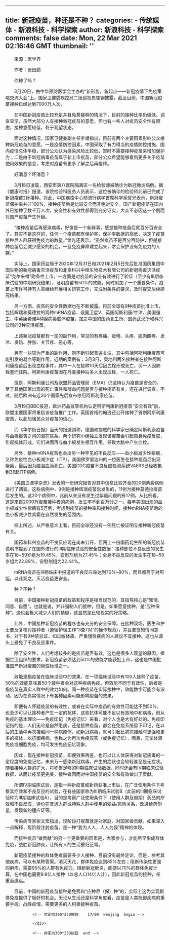 
---
title: 新冠疫苗，种还是不种？
categories: 
    - 传统媒体
    - 新浪科技 - 科学探索
author: 新浪科技 - 科学探索
comments: false
date: Mon, 22 Mar 2021 02:16:46 GMT
thumbnail: ''
---

<div>   
<p cms-style="font-L">　　<font cms-style="font-L">来源：医学界</font></p>
<p cms-style="font-L">　　<font cms-style="font-L">作者：<font cms-style="font-L">张田勘</font></font></p>
<p cms-style="strong-Bold font-L align-Center">　　<font cms-style="strong-Bold font-L align-Center"><font cms-style="strong-Bold font-L align-Center"><font cms-style="font-L strong-Bold align-Center"><font cms-style="font-L strong-Bold align-Center">你种了吗？</font></font></font></font></p>
<p cms-style="font-L">　　<font cms-style="font-L">3月20日，由中华预防医学会主办的“新形势，新起点——新冠疫情下免疫策略交流大会”上，国家卫健委疾控局二级巡视员崔钢披露，截至目前，中国新冠疫苗接种已经达到7000万人次。</font></p>
<p cms-style="font-L">　　<font cms-style="font-L">在中国新冠疫苗比较充足并且免费接种的情况下，目前的接种比率仍偏低。调查显示，虽然大部分人有接种新冠疫苗的意愿，但也有一些人对疫苗安全性有顾虑，接种意愿较低，处于观望状态。</font></p>
<p cms-style="font-L">　　<font cms-style="font-L">面对这种情况，国家卫健委副主任李斌指出，目前有两个主要因素影响公众接种新冠疫苗的意愿，一是疫情防控因素，中国采取了有力得当的疫情防控措施，国内疫情总体平稳，部分公众认为感染风险比较低，暂时不需要接种疫苗来增加保护力；二是由于新冠病毒疫苗属于新上市疫苗，部分公众希望能够看到更多关于疫苗使用效果的信息，考虑对疫苗有更多了解之后再接种。</font></p>
<p cms-style="strong-Bold font-L align-Center">　　<font cms-style="strong-Bold font-L align-Center"><font cms-style="font-L strong-Bold align-Center"><font cms-style="font-L strong-Bold align-Center">好消息？坏消息？</font></font></font></p>
<p cms-style="font-L">　　<font cms-style="font-L">3月18日凌晨，西安市第八医院隔离区一名检验师被确诊为新冠肺炎病例。据《健康时报》报道，该院检验科医务人员表示，这位被确诊的检验师此前已完成了新冠疫苗2针接种。对此，中国疾控中心前流行病学首席科学家曾光表示，新冠疫苗保护率并非100%，接种疫苗后是比较安全而非绝对安全。国产新冠疫苗在国内外已接种了数千万人次，安全性和有效性都得到充分证实，大众不必因这一个例而对国产疫苗产生怀疑。</font></p>
<p cms-style="font-L">　　<font cms-style="font-L">“接种疫苗后再感染病毒，好像是一个新鲜事，感觉接种疫苗后就百分百安全了。其实不是这样的，任何一个疫苗都有保护率，保护率数据的高低，决定了疫苗接种后人群获得免疫力的数量。”曾光还表示，“虽然疫苗不是百分百防护，但是接种疫苗后会减少感染的机会，一旦免疫屏障建立起来，才会保护没有免疫力的人群。”</font></p>
<p cms-style="font-L">　　<font cms-style="font-L">实际上，国家药监局于2020年12月31日和2021年2月5日先后批准国药集团中国生物的新冠病毒灭活疫苗和北京科兴中维生物技术有限公司的新冠病毒灭活疫苗“克尔来福”附条件上市。一方面是对疫苗的安全有效进行了验证</font><font cms-style="font-L">（至少有Ⅲ期临床试验的中期研究结果）</font><font cms-style="font-L">，证明疫苗有50%的效能，同时附加了一个重要条件，疫苗上市许可持有人需继续开展相关研究工作，完成附条件的要求，及时提交后续研究结果。</font></p>
<p cms-style="font-L">　　<font cms-style="font-L">另一方面，疫苗的安全性数据也在不断披露。目前全球有9种疫苗批准上市，包括辉瑞和莫德拉的两种mRNA疫苗、俄国卫星V、英国阿斯利康<font cms-style="font-L">/</font>牛津、美国强生、中英康希诺4种腺病毒载体疫苗，加之中国的国药北生所、国药武汉所和科兴公司的3种灭活疫苗。</font></p>
<p cms-style="font-L">　　<font cms-style="font-L">上述新冠疫苗都有一定的副作用，常见的有疼痛、疲倦、头疼、肌肉酸疼、发冷、发热、肿胀、关节疼、恶心等。</font></p>
<p cms-style="font-L">　　<font cms-style="font-L">另有一些较为严重的副作用，则不断引起普遍关注，其中包括阿斯利康疫苗可能引发的凝血等副作用。近期的案例有：3月3日，奥地利两名接种者在接种阿斯利康疫苗后出现血栓事件，其中一人在接种10天后因血栓形成死亡，另一人因肺栓塞而住院。阿斯利康疫苗因在丹麦接种后多人出现血栓，一人死亡。</font></p>
<p cms-style="font-L">　　<font cms-style="font-L">但是，阿斯利康公司及欧盟药品管理局</font><font cms-style="font-L">（EMA）</font><font cms-style="font-L">仍坚持认为疫苗是安全的。至于其他国家出现的死亡事件和凝血问题是否与接种疫苗有关，还在进行调查。不过，随后欧洲有近20个国家先后宣布停用阿斯利康疫苗。</font></p>
<p cms-style="font-L">　　<font cms-style="font-L">3月19日BBC报道，欧洲药品监管机构认定阿斯利康新冠疫苗“安全有效”后，欧盟主要国家将重启该疫苗推广工作。英国首相约翰逊还公开接种了首剂阿斯利康疫苗，以此加强民众对疫苗的信心。</font></p>
<p cms-style="font-L">　　<font cms-style="font-L">而《华尔街日报》当天的报道则称，德国和挪威的科学家已确定阿斯利康疫苗与血栓报告之间的潜在联系。两个研究小组独立发现该疫苗会引起自身免疫反应，引起抗体形成，它们进而再与血小板发生相互作用，导致大脑中产生血栓。</font></p>
<p cms-style="font-L">　　<font cms-style="font-L">另外，接种mRNA疫苗也会出另一种罕见的不良反应——血小板减少性紫癜，又称免疫性血小板减少症</font><font cms-style="font-L">（ITP）</font><font cms-style="font-L">。美国佛罗里达州的一位医生在接种疫苗后出现紫癜，最后因为脑溢血而死亡。美国CDC疫苗不良反应检测系统VAERS已经收集到36起ITP病例。</font></p>
<p cms-style="font-L">　　<font cms-style="font-L">《美国血液学杂志》发表的一份研究报告对其中信息比较齐全的20例紫癜病例进行了调查。这些病例中，9例是接种辉瑞疫苗后发生的，11例为接种莫德拉疫苗后发生的。这20个病例中，此前从来没有发生过紫癜问题的有17例。从比例看，这是来自2000万疫苗接种者的病例，发生率不到百万分之一。每年美国出现的血小板减少性紫癜有5万例，考虑到疫苗的接种率和接种时间，接种mRNA疫苗后的血小板减少性紫癜在自然发生的范围内。</font></p>
<p cms-style="font-L">　　<font cms-style="font-L">综上所述，从严格意义上看，目前全球还没有一例死亡被证明与接种新冠疫苗有关。</font></p>
<p cms-style="font-L">　　<font cms-style="font-L">国药和科兴疫苗的不良反应现在尚未公开，但网上一份国药北生所的新冠疫苗说明书提到了在国外进行的<font cms-style="font-L">Ⅲ</font>期临床试验的安全性数据：接种部位不良反应的发生率在18~59岁组为19.45%，安慰剂组为27.45%；全身不良反应的发生率在18~59岁组为22.89%，安慰剂组为22.44%。</font></p>
<p cms-style="font-L">　　<font cms-style="font-L">mRNA疫苗在<font cms-style="font-L">Ⅲ</font>期临床中报道的不良反应率达到70%~80%，而且都高于对照组。以此观之，灭活疫苗更安全。</font></p>
<p cms-style="strong-Bold font-L align-Center">　　<font cms-style="strong-Bold font-L align-Center"><font cms-style="font-L strong-Bold align-Center"><font cms-style="font-L strong-Bold align-Center">种？不种？</font></font></font></p>
<p cms-style="font-L">　　<font cms-style="font-L">目前，中国接种新冠疫苗的政策和程序是相当规范的，其指导核心是“知情、同意、自愿”。也就是说，并非强制人们接种，但是，如果愿意接种，是“应种保种”。这也会极大减少人们的猜疑，这显然是比较现实的好策略。</font></p>
<p cms-style="font-L">　　<font cms-style="font-L">此外，中国接种新冠疫苗的程序也有充分的安全保障。在接种现场，医生和护士要反复核对接种者</font><font cms-style="font-L">（遵循护理工作“3查7对”的操作规范）</font><font cms-style="font-L">，并且要签知情同意书，对于有9种禁忌证，如过敏体质、严重慢性疾病的人建议不宜接种。这也从源头上避免了不良反应事件。</font></p>
<p cms-style="font-L">　　<font cms-style="font-L">除了安全性，人们考虑较多的是疫苗是否有效，这也是很多人观望的原因。根据世卫组织的要求，新冠疫苗必须达到50%的效能才能获批上市，这也是中国批准国产新冠疫苗的刚性标准之一。</font></p>
<p cms-style="font-L">　　<font cms-style="font-L">效能是指疫苗在临床试验中的效果，在一项临床试验中有100人接种了疫苗，50%的效能意味着50个接种者会对这种疾病免疫。但效能不同于有效性，后者是指疫苗在真实人群中的效力如何。同一种疫苗在实际接种中，效能数字可能会有波动，因为在真实情况下有各种因素可能影响疫苗的效果。</font></p>
<p cms-style="font-L">　　<font cms-style="font-L">即便有人怀疑疫苗的有效性，或者在实际中疫苗的有效性可能达不到50%，也至少可以让接种者产生一定的抗体，这些抗体可能不足以有效地中和病毒，但从免疫的基本理论——免疫印记</font><font cms-style="font-L">（免疫记忆）</font><font cms-style="font-L">来看，对个人也是大有好处的。免疫印记指的是，人们无论是自然患病，还是接种疫苗，都会在免疫系统留下印记，在以后的生活中再次接触同一种病原体，如新冠病毒，就可引起比初次接触时更强和更多的抗体，以抗御疾病，也称之为再次免疫应答</font><font cms-style="font-L">（或免疫记忆）</font><font cms-style="font-L">，而且，无论体液免疫或细胞免疫，均可发生免疫记忆现象。</font></p>
<p cms-style="font-L">　　<font cms-style="font-L">因此，现在接种新冠疫苗，即便效果再差，也可以让人体获得对新冠病毒的一定程度的免疫记忆，未来万一感染新冠病毒，产生的症状也会较轻甚至是无症状。随着接种人群的扩大，将积累足够的<font cms-style="font-L">Ⅲ</font>期临床试验数据，同时还会有Ⅳ期临床试验数据，从而让疫苗更完美，接种者因而对中国疫苗的安全和有效做出了贡献。</font></p>
<p cms-style="font-L">　　<font cms-style="font-L">所谓<font cms-style="font-L">Ⅳ</font>期临床试验，是指一种新疫苗或新药获准上市后，在广泛使用条件下考察其疗效和不良反应的试验，在有些国家称为<font cms-style="font-L">Ⅲ</font>期临床试验B</font><font cms-style="font-L">（此前的<font cms-style="font-L">Ⅲ</font>期临床试验称为<font cms-style="font-L">Ⅲ</font>期临床试验A）</font><font cms-style="font-L">，目的是考察广泛使用条件下</font><font cms-style="font-L">（使用人群及周期）</font><font cms-style="font-L">药品的疗效和不良反应，评价在普通人群或特殊人群中使用的受益/风险关系，改进给药剂量，发现新的适应证等。</font></p>
<p cms-style="font-L">　　<font cms-style="font-L">传染病专家张文宏指出，现阶段打疫苗就是对家庭、对国家做贡献。如果深入一点解释，现阶段注射疫苗，是一种“我为人人，人人为我”精神的体现。</font></p>
<p cms-style="font-L">　　<font cms-style="font-L">而接种疫苗“<font cms-style="font-L">做</font>贡献”的另一个更重要的因素是，大家参与，才能尽早形成群体免疫，战胜新冠肺炎，让所有人的生活重归正常。</font></p>
<p cms-style="font-L">　　<font cms-style="font-L">新冠疫苗接种的群体免疫需要多少人接种，目前没有最终定论，但是，参考其他疾病，可以有某种答案。消灭天花，群体免疫达到85%左右；阻断传染性更强的麻疹，需要95%的人群有免疫力。阻断新冠肺炎，即便以70%的群体免疫计算，在中国也需要9.8亿人接种</font><font cms-style="font-L">（以总人口14亿人计）</font><font cms-style="font-L">，因此新冠疫苗的接种，任重而道远。</font></p>
<p cms-style="font-L">　　<font cms-style="font-L">目前，中国的新冠疫苗接种是免费和“应种尽</font><font cms-style="font-L">（保）</font><font cms-style="font-L">种”的，实际上这为实现群体免疫提供了极好的机会。无论从生活还是科学角度看，疫苗是人类抗御疾病的重要手段，战胜疫情，需要更</font><font cms-style="font-L">多的人积极接种疫苗。</font></p>

<!-- <div class="show_statement">　　声明：新浪网独家稿件，未经授权禁止转载。</div> -->
<!-- tech_web_article_v2015_block_bottom -->

                <!-- 非定向300*250按钮    17/09  wenjing  begin -->

<div id="left_hzh_ad">
                    
                    
                    
                </div>
         
                <!-- 非定向300*250按钮  end -->
              
</div>
            